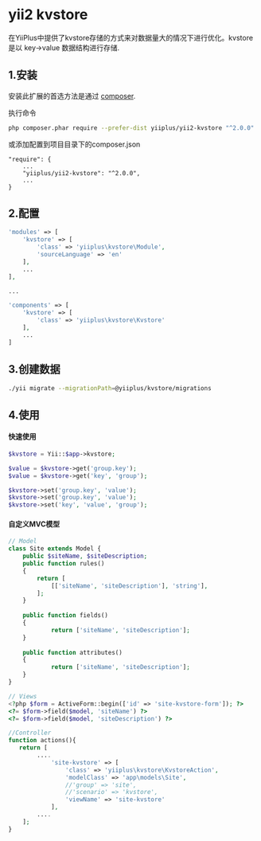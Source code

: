 yii2 kvstore
=============
在YiiPlus中提供了kvstore存储的方式来对数据量大的情况下进行优化。kvstore 是以 key->value 数据结构进行存储.

1.安装
------------

安装此扩展的首选方法是通过 [composer](http://getcomposer.org/download/).

执行命令

```bash
php composer.phar require --prefer-dist yiiplus/yii2-kvstore "^2.0.0"
```

或添加配置到项目目录下的composer.json

```
"require": {
    ...
    "yiiplus/yii2-kvstore": "^2.0.0",
    ...
}
```

2.配置
------------

```php
'modules' => [
    'kvstore' => [
        'class' => 'yiiplus\kvstore\Module',
        'sourceLanguage' => 'en'
    ],
    ...
],

...

'components' => [
    'kvstore' => [
        'class' => 'yiiplus\kvstore\Kvstore'
    ],
    ...
]
```

3.创建数据
------------

```bash
./yii migrate --migrationPath=@yiiplus/kvstore/migrations
```

4.使用
------------

#### 快速使用

```php
$kvstore = Yii::$app->kvstore;

$value = $kvstore->get('group.key');
$value = $kvstore->get('key', 'group');

$kvstore->set('group.key', 'value');
$kvstore->set('group.key', 'value');
$kvstore->set('key', 'value', 'group');
```

#### 自定义MVC模型

```php
// Model
class Site extends Model {
    public $siteName, $siteDescription;
    public function rules()
    {
        return [
            [['siteName', 'siteDescription'], 'string'],
        ];
    }
    
    public function fields()
    {
            return ['siteName', 'siteDescription'];
    }
    
    public function attributes()
    {
            return ['siteName', 'siteDescription'];
    }
}

// Views
<?php $form = ActiveForm::begin(['id' => 'site-kvstore-form']); ?>
<?= $form->field($model, 'siteName') ?>
<?= $form->field($model, 'siteDescription') ?>

//Controller
function actions(){
   return [
        ....
            'site-kvstore' => [
                'class' => 'yiiplus\kvstore\KvstoreAction',
                'modelClass' => 'app\models\Site',
                //'group' => 'site',
                //'scenario' => 'kvstore',
                'viewName' => 'site-kvstore'
            ],
        ....
    ];
}
```